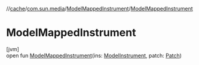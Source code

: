 //[cache](../../../index.md)/[com.sun.media](../index.md)/[ModelMappedInstrument](index.md)/[ModelMappedInstrument](-model-mapped-instrument.md)

# ModelMappedInstrument

[jvm]\
open fun [ModelMappedInstrument](-model-mapped-instrument.md)(ins: [ModelInstrument](../-model-instrument/index.md), patch: [Patch](https://docs.oracle.com/javase/8/docs/api/javax/sound/midi/Patch.html))
